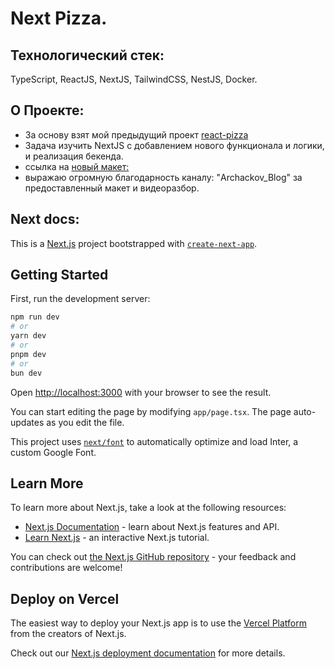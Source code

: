 # Next Pizza.

## Технологический стек:

TypeScript, ReactJS, NextJS, TailwindCSS, NestJS, Docker.

## О Проекте:

- За основу взят мой предыдущий проект [react-pizza](https://github.com/Albert-Ti/react-pizza_online-store)
- Задача изучить NextJS с добавлением нового функционала и логики, и реализация бекенда.
- ссылка на [новый макет:](https://www.figma.com/design/cYz4fOSK74EJoqHxoNr1hT/Next-Pizza)
- выражаю огромную благодарность каналу: "Archackov_Blog" за предоставленный макет и видеоразбор.

## Next docs:

This is a [Next.js](https://nextjs.org/) project bootstrapped with [`create-next-app`](https://github.com/vercel/next.js/tree/canary/packages/create-next-app).

## Getting Started

First, run the development server:

```bash
npm run dev
# or
yarn dev
# or
pnpm dev
# or
bun dev
```

Open [http://localhost:3000](http://localhost:3000) with your browser to see the result.

You can start editing the page by modifying `app/page.tsx`. The page auto-updates as you edit the file.

This project uses [`next/font`](https://nextjs.org/docs/basic-features/font-optimization) to automatically optimize and load Inter, a custom Google Font.

## Learn More

To learn more about Next.js, take a look at the following resources:

- [Next.js Documentation](https://nextjs.org/docs) - learn about Next.js features and API.
- [Learn Next.js](https://nextjs.org/learn) - an interactive Next.js tutorial.

You can check out [the Next.js GitHub repository](https://github.com/vercel/next.js/) - your feedback and contributions are welcome!

## Deploy on Vercel

The easiest way to deploy your Next.js app is to use the [Vercel Platform](https://vercel.com/new?utm_medium=default-template&filter=next.js&utm_source=create-next-app&utm_campaign=create-next-app-readme) from the creators of Next.js.

Check out our [Next.js deployment documentation](https://nextjs.org/docs/deployment) for more details.
